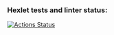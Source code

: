 ### Hexlet tests and linter status:
[![Actions Status](https://github.com/TanyaLagodich/js-web-development-project-lvl4/workflows/hexlet-check/badge.svg)](https://github.com/TanyaLagodich/js-web-development-project-lvl4/actions)
